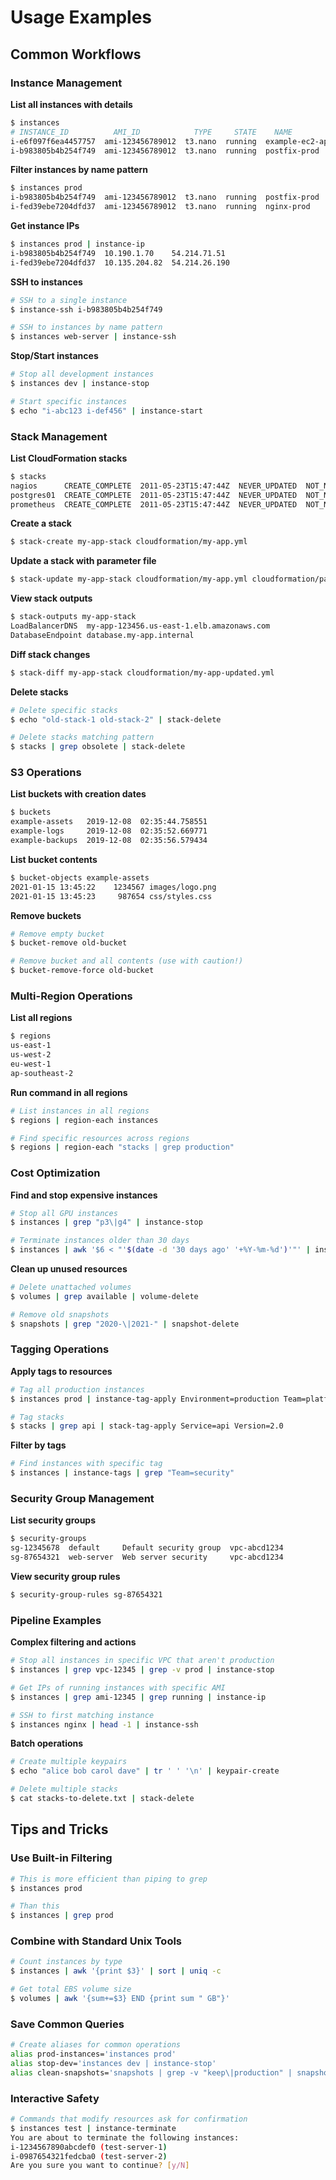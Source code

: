 # Usage Examples

## Common Workflows

### Instance Management

**List all instances with details**
```bash
$ instances
# INSTANCE_ID          AMI_ID            TYPE     STATE    NAME                        LAUNCH_TIME               AZ               VPC
i-e6f097f6ea4457757  ami-123456789012  t3.nano  running  example-ec2-ap-southeast-2  2019-12-07T08:12:00.000Z  ap-southeast-2a  None
i-b983805b4b254f749  ami-123456789012  t3.nano  running  postfix-prod                2019-12-07T08:26:30.000Z  ap-southeast-2a  None
```

**Filter instances by name pattern**
```bash
$ instances prod
i-b983805b4b254f749  ami-123456789012  t3.nano  running  postfix-prod  2019-12-07T08:26:30.000Z  ap-southeast-2a  None
i-fed39ebe7204dfd37  ami-123456789012  t3.nano  running  nginx-prod    2019-12-07T08:26:34.000Z  ap-southeast-2a  None
```

**Get instance IPs**
```bash
$ instances prod | instance-ip
i-b983805b4b254f749  10.190.1.70    54.214.71.51
i-fed39ebe7204dfd37  10.135.204.82  54.214.26.190
```

**SSH to instances**
```bash
# SSH to a single instance
$ instance-ssh i-b983805b4b254f749

# SSH to instances by name pattern
$ instances web-server | instance-ssh
```

**Stop/Start instances**
```bash
# Stop all development instances
$ instances dev | instance-stop

# Start specific instances
$ echo "i-abc123 i-def456" | instance-start
```

### Stack Management

**List CloudFormation stacks**
```bash
$ stacks
nagios      CREATE_COMPLETE  2011-05-23T15:47:44Z  NEVER_UPDATED  NOT_NESTED
postgres01  CREATE_COMPLETE  2011-05-23T15:47:44Z  NEVER_UPDATED  NOT_NESTED
prometheus  CREATE_COMPLETE  2011-05-23T15:47:44Z  NEVER_UPDATED  NOT_NESTED
```

**Create a stack**
```bash
$ stack-create my-app-stack cloudformation/my-app.yml
```

**Update a stack with parameter file**
```bash
$ stack-update my-app-stack cloudformation/my-app.yml cloudformation/params/prod.json
```

**View stack outputs**
```bash
$ stack-outputs my-app-stack
LoadBalancerDNS  my-app-123456.us-east-1.elb.amazonaws.com
DatabaseEndpoint database.my-app.internal
```

**Diff stack changes**
```bash
$ stack-diff my-app-stack cloudformation/my-app-updated.yml
```

**Delete stacks**
```bash
# Delete specific stacks
$ echo "old-stack-1 old-stack-2" | stack-delete

# Delete stacks matching pattern
$ stacks | grep obsolete | stack-delete
```

### S3 Operations

**List buckets with creation dates**
```bash
$ buckets
example-assets   2019-12-08  02:35:44.758551
example-logs     2019-12-08  02:35:52.669771
example-backups  2019-12-08  02:35:56.579434
```

**List bucket contents**
```bash
$ bucket-objects example-assets
2021-01-15 13:45:22    1234567 images/logo.png
2021-01-15 13:45:23     987654 css/styles.css
```

**Remove buckets**
```bash
# Remove empty bucket
$ bucket-remove old-bucket

# Remove bucket and all contents (use with caution!)
$ bucket-remove-force old-bucket
```

### Multi-Region Operations

**List all regions**
```bash
$ regions
us-east-1
us-west-2
eu-west-1
ap-southeast-2
```

**Run command in all regions**
```bash
# List instances in all regions
$ regions | region-each instances

# Find specific resources across regions
$ regions | region-each "stacks | grep production"
```

### Cost Optimization

**Find and stop expensive instances**
```bash
# Stop all GPU instances
$ instances | grep "p3\|g4" | instance-stop

# Terminate instances older than 30 days
$ instances | awk '$6 < "'$(date -d '30 days ago' '+%Y-%m-%d')'"' | instance-terminate
```

**Clean up unused resources**
```bash
# Delete unattached volumes
$ volumes | grep available | volume-delete

# Remove old snapshots
$ snapshots | grep "2020-\|2021-" | snapshot-delete
```

### Tagging Operations

**Apply tags to resources**
```bash
# Tag all production instances
$ instances prod | instance-tag-apply Environment=production Team=platform

# Tag stacks
$ stacks | grep api | stack-tag-apply Service=api Version=2.0
```

**Filter by tags**
```bash
# Find instances with specific tag
$ instances | instance-tags | grep "Team=security"
```

### Security Group Management

**List security groups**
```bash
$ security-groups
sg-12345678  default     Default security group  vpc-abcd1234
sg-87654321  web-server  Web server security     vpc-abcd1234
```

**View security group rules**
```bash
$ security-group-rules sg-87654321
```

### Pipeline Examples

**Complex filtering and actions**
```bash
# Stop all instances in specific VPC that aren't production
$ instances | grep vpc-12345 | grep -v prod | instance-stop

# Get IPs of running instances with specific AMI
$ instances | grep ami-12345 | grep running | instance-ip

# SSH to first matching instance
$ instances nginx | head -1 | instance-ssh
```

**Batch operations**
```bash
# Create multiple keypairs
$ echo "alice bob carol dave" | tr ' ' '\n' | keypair-create

# Delete multiple stacks
$ cat stacks-to-delete.txt | stack-delete
```

## Tips and Tricks

### Use Built-in Filtering
```bash
# This is more efficient than piping to grep
$ instances prod

# Than this
$ instances | grep prod
```

### Combine with Standard Unix Tools
```bash
# Count instances by type
$ instances | awk '{print $3}' | sort | uniq -c

# Get total EBS volume size
$ volumes | awk '{sum+=$3} END {print sum " GB"}'
```

### Save Common Queries
```bash
# Create aliases for common operations
alias prod-instances='instances prod'
alias stop-dev='instances dev | instance-stop'
alias clean-snapshots='snapshots | grep -v "keep\|production" | snapshot-delete'
```

### Interactive Safety
```bash
# Commands that modify resources ask for confirmation
$ instances test | instance-terminate
You are about to terminate the following instances:
i-1234567890abcdef0 (test-server-1)
i-0987654321fedcba0 (test-server-2)
Are you sure you want to continue? [y/N]
```